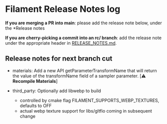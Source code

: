# Filament Release Notes log

**If you are merging a PR into main**: please add the release note below, under the *Release notes

**If you are cherry-picking a commit into an rc/ branch**: add the release note under the
appropriate header in [RELEASE_NOTES.md](./RELEASE_NOTES.md).

## Release notes for next branch cut

- materials: Add a new API getParameterTransformName that will return the value of the transformName field of a sampler
parameter. [⚠️ **Recompile Materials**]

- third_party: Optionally add libwebp to build
  - controlled by cmake flag FILAMENT_SUPPORTS_WEBP_TEXTURES, defaults to OFF
  - actual webp texture support for libs/gltfio coming in subsequent change
